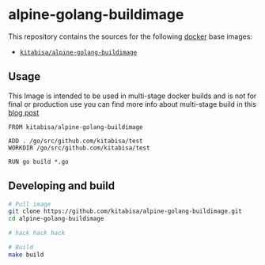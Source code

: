 alpine-golang-buildimage
========================

This repository contains the sources for the following [docker](https://www.docker.com/) base images:
- [`kitabisa/alpine-golang-buildimage`](https://hub.docker.com/r/kitabisa/alpine-golang-buildimage)

## Usage

This Image is intended to be used in multi-stage docker builds and is not for final or production use you can find more info
about multi-stage build in this [blog post](https://www.critiqus.com/post/multi-stage-docker-builds/)

```
FROM kitabisa/alpine-golang-buildimage

ADD . /go/src/github.com/kitabisa/test
WORKDIR /go/src/github.com/kitabisa/test

RUN go build *.go

```
## Developing and build

```bash
# Pull image
git clone https://github.com/kitabisa/alpine-golang-buildimage.git
cd alpine-golang-buildimage

# hack hack hack

# Build
make build
```
